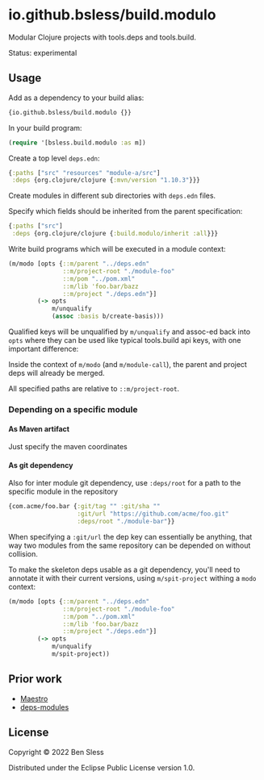 # io.github.bsless/build.modulo

Modular Clojure projects with tools.deps and tools.build.

Status: experimental

## Usage

Add as a dependency to your build alias:

```clojure
{io.github.bsless/build.modulo {}}
```

In your build program:

```clojure
(require '[bsless.build.modulo :as m])
```

Create a top level `deps.edn`:

```clojure
{:paths ["src" "resources" "module-a/src"]
 :deps {org.clojure/clojure {:mvn/version "1.10.3"}}}
```

Create modules in different sub directories with `deps.edn` files.

Specify which fields should be inherited from the parent specification:

```clojure
{:paths ["src"]
 :deps {org.clojure/clojure {:build.modulo/inherit :all}}}
```

Write build programs which will be executed in a module context:

```clojure
(m/modo [opts {::m/parent "../deps.edn"
               ::m/project-root "./module-foo"
               ::m/pom "../pom.xml"
               ::m/lib 'foo.bar/bazz
               ::m/project "./deps.edn"}]
        (-> opts
            m/unqualify
            (assoc :basis b/create-basis)))
```

Qualified keys will be unqualified by `m/unqualify` and assoc-ed back
into `opts` where they can be used like typical tools.build api keys, with one important difference:

Inside the context of `m/modo` (and `m/module-call`), the parent and
project deps will already be merged.

All specified paths are relative to `::m/project-root`.

### Depending on a specific module

#### As Maven artifact

Just specify the maven coordinates

#### As git dependency

Also for inter module git dependency, use `:deps/root` for a path to the
specific module in the repository

```clojure
{com.acme/foo.bar {:git/tag "" :git/sha "" 
                   :git/url "https://github.com/acme/foo.git"
                   :deps/root "./module-bar"}}
```

When specifying a `:git/url` the dep key can essentially be anything,
that way two modules from the same repository can be depended on without
collision.

To make the skeleton deps usable as a git dependency, you'll need to
annotate it with their current versions, using `m/spit-project` withing
a `modo` context:

```clojure
(m/modo [opts {::m/parent "../deps.edn"
               ::m/project-root "./module-foo"
               ::m/pom "../pom.xml"
               ::m/lib 'foo.bar/bazz
               ::m/project "./deps.edn"}]
        (-> opts
            m/unqualify
            m/spit-project))
```


## Prior work

- [Maestro](https://github.com/helins/maestro.clj) 
- [deps-modules](https://github.com/exoscale/deps-modules) 

## License

Copyright © 2022 Ben Sless

Distributed under the Eclipse Public License version 1.0.
